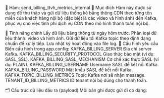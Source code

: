 📌 Hàm: send_billing_ttvh_metrics_internal
🎯 Mục đích
Hàm này được sử dụng để thu thập và gửi dữ liệu thống kê băng thông CDN theo từng tên miền của khách hàng nội bộ (đặc biệt là các video và hình ảnh) đến Kafka, phục vụ cho việc tính phí dịch vụ CDN theo mô hình thanh toán nội bộ.

🧩 Tính năng chính
Lấy dữ liệu băng thông từ ngày hôm trước.
Phân loại dữ liệu thành: video và hình ảnh.
Gửi dữ liệu tới Kafka topic theo định dạng chuẩn để xử lý tiếp.
Lưu nhật ký hoạt động vào file log.
🔧 Cấu hình yêu cầu
Biến cấu hình trong app.config:
KAFKA_BILLING_SERVER
Địa chỉ server Kafka.
KAFKA_BILLING_SECURITY_PROTOCOL
Giao thức bảo mật (ví dụ: SASL_SSL).
KAFKA_BILLING_SASL_MECHANISM
Cơ chế xác thực SASL (ví dụ: PLAIN).
KAFKA_BILLING_USERNAME
Username SASL để kết nối Kafka.
KAFKA_BILLING_PASSWORD
Mật khẩu SASL để kết nối Kafka.
KAFKA_TOPIC_BILLING_METRICS
Topic Kafka nơi sẽ nhận message.
TENANT_ID_BILLING_METRICS
ID tenant nội bộ dùng cho thanh toán.

🗂️ Cấu trúc dữ liệu đầu ra (payload)
Mỗi bản ghi được gửi đi có dạng:
